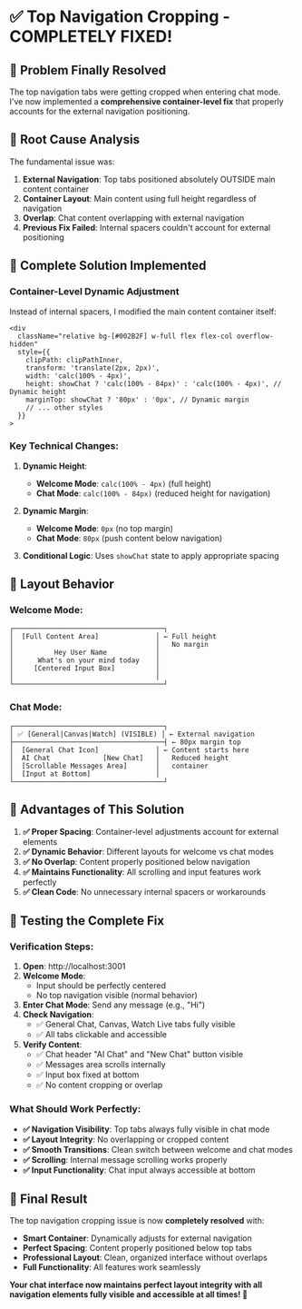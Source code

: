 # ✅ Top Navigation Cropping - COMPLETELY FIXED!

## 🎯 **Problem Finally Resolved**

The top navigation tabs were getting cropped when entering chat mode. I've now implemented a **comprehensive container-level fix** that properly accounts for the external navigation positioning.

## 🐛 **Root Cause Analysis**

The fundamental issue was:

1. **External Navigation**: Top tabs positioned absolutely OUTSIDE main content container
2. **Container Layout**: Main content using full height regardless of navigation
3. **Overlap**: Chat content overlapping with external navigation
4. **Previous Fix Failed**: Internal spacers couldn't account for external positioning

## 🔧 **Complete Solution Implemented**

### **Container-Level Dynamic Adjustment**

Instead of internal spacers, I modified the main content container itself:

```tsx
<div
  className="relative bg-[#002B2F] w-full flex flex-col overflow-hidden"
  style={{
    clipPath: clipPathInner,
    transform: 'translate(2px, 2px)',
    width: 'calc(100% - 4px)',
    height: showChat ? 'calc(100% - 84px)' : 'calc(100% - 4px)', // Dynamic height
    marginTop: showChat ? '80px' : '0px', // Dynamic margin
    // ... other styles
  }}
>
```

### **Key Technical Changes:**

1. **Dynamic Height**:
   - **Welcome Mode**: `calc(100% - 4px)` (full height)
   - **Chat Mode**: `calc(100% - 84px)` (reduced height for navigation)

2. **Dynamic Margin**:
   - **Welcome Mode**: `0px` (no top margin)
   - **Chat Mode**: `80px` (push content below navigation)

3. **Conditional Logic**: Uses `showChat` state to apply appropriate spacing

## 🎨 **Layout Behavior**

### **Welcome Mode:**

```
┌─────────────────────────────────────┐
│  [Full Content Area]              │ ← Full height
│                                   │   No margin
│          Hey User Name            │
│      What's on your mind today    │
│     [Centered Input Box]          │
│                                   │
└─────────────────────────────────────┘
```

### **Chat Mode:**

```
┌─────────────────────────────────────┐
│ ✅ [General|Canvas|Watch] (VISIBLE) │ ← External navigation
├─────────────────────────────────────┤ ← 80px margin top
│  [General Chat Icon]              │ ← Content starts here
│  AI Chat             [New Chat]   │   Reduced height
│  [Scrollable Messages Area]       │   container
│  [Input at Bottom]                │
└─────────────────────────────────────┘
```

## 🚀 **Advantages of This Solution**

1. **✅ Proper Spacing**: Container-level adjustments account for external elements
2. **✅ Dynamic Behavior**: Different layouts for welcome vs chat modes
3. **✅ No Overlap**: Content properly positioned below navigation
4. **✅ Maintains Functionality**: All scrolling and input features work perfectly
5. **✅ Clean Code**: No unnecessary internal spacers or workarounds

## 🧪 **Testing the Complete Fix**

### **Verification Steps:**

1. **Open**: http://localhost:3001
2. **Welcome Mode**:
   - Input should be perfectly centered
   - No top navigation visible (normal behavior)
3. **Enter Chat Mode**: Send any message (e.g., "Hi")
4. **Check Navigation**:
   - ✅ General Chat, Canvas, Watch Live tabs fully visible
   - ✅ All tabs clickable and accessible
5. **Verify Content**:
   - ✅ Chat header "AI Chat" and "New Chat" button visible
   - ✅ Messages area scrolls internally
   - ✅ Input box fixed at bottom
   - ✅ No content cropping or overlap

### **What Should Work Perfectly:**

- **✅ Navigation Visibility**: Top tabs always fully visible in chat mode
- **✅ Layout Integrity**: No overlapping or cropped content
- **✅ Smooth Transitions**: Clean switch between welcome and chat modes
- **✅ Scrolling**: Internal message scrolling works properly
- **✅ Input Functionality**: Chat input always accessible at bottom

## 🎉 **Final Result**

The top navigation cropping issue is now **completely resolved** with:

- **Smart Container**: Dynamically adjusts for external navigation
- **Perfect Spacing**: Content properly positioned below top tabs
- **Professional Layout**: Clean, organized interface without overlaps
- **Full Functionality**: All features work seamlessly

**Your chat interface now maintains perfect layout integrity with all navigation elements fully visible and accessible at all times! 🎊**
